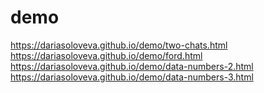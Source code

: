# demo

https://dariasoloveva.github.io/demo/two-chats.html      
https://dariasoloveva.github.io/demo/ford.html      
https://dariasoloveva.github.io/demo/data-numbers-2.html    
https://dariasoloveva.github.io/demo/data-numbers-3.html     
